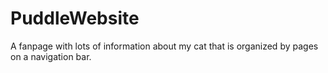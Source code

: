 # PuddleWebsite
 A fanpage with lots of information about my cat that is organized by pages on a navigation bar.
